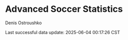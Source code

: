 # Advanced Soccer Statistics
Denis Ostroushko

<!-- gfm -->

Last successful data update: 2025-06-04 00:17:26 CST
